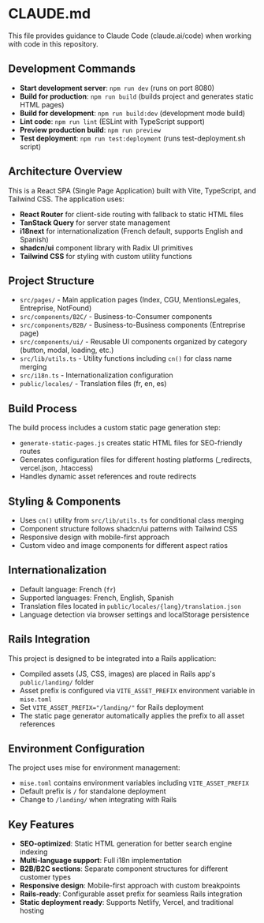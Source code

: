 # CLAUDE.md

This file provides guidance to Claude Code (claude.ai/code) when working with code in this repository.

## Development Commands

- **Start development server**: `npm run dev` (runs on port 8080)
- **Build for production**: `npm run build` (builds project and generates static HTML pages)
- **Build for development**: `npm run build:dev` (development mode build)
- **Lint code**: `npm run lint` (ESLint with TypeScript support)
- **Preview production build**: `npm run preview`
- **Test deployment**: `npm run test:deployment` (runs test-deployment.sh script)

## Architecture Overview

This is a React SPA (Single Page Application) built with Vite, TypeScript, and Tailwind CSS. The application uses:

- **React Router** for client-side routing with fallback to static HTML files
- **TanStack Query** for server state management
- **i18next** for internationalization (French default, supports English and Spanish)
- **shadcn/ui** component library with Radix UI primitives
- **Tailwind CSS** for styling with custom utility functions

## Project Structure

- `src/pages/` - Main application pages (Index, CGU, MentionsLegales, Entreprise, NotFound)
- `src/components/B2C/` - Business-to-Consumer components 
- `src/components/B2B/` - Business-to-Business components (Entreprise page)
- `src/components/ui/` - Reusable UI components organized by category (button, modal, loading, etc.)
- `src/lib/utils.ts` - Utility functions including `cn()` for class name merging
- `src/i18n.ts` - Internationalization configuration
- `public/locales/` - Translation files (fr, en, es)

## Build Process

The build process includes a custom static page generation step:
- `generate-static-pages.js` creates static HTML files for SEO-friendly routes
- Generates configuration files for different hosting platforms (_redirects, vercel.json, .htaccess)
- Handles dynamic asset references and route redirects

## Styling & Components

- Uses `cn()` utility from `src/lib/utils.ts` for conditional class merging
- Component structure follows shadcn/ui patterns with Tailwind CSS
- Responsive design with mobile-first approach
- Custom video and image components for different aspect ratios

## Internationalization

- Default language: French (`fr`)
- Supported languages: French, English, Spanish
- Translation files located in `public/locales/{lang}/translation.json`
- Language detection via browser settings and localStorage persistence

## Rails Integration

This project is designed to be integrated into a Rails application:
- Compiled assets (JS, CSS, images) are placed in Rails app's `public/landing/` folder
- Asset prefix is configured via `VITE_ASSET_PREFIX` environment variable in `mise.toml`
- Set `VITE_ASSET_PREFIX="/landing/"` for Rails deployment
- The static page generator automatically applies the prefix to all asset references

## Environment Configuration

The project uses mise for environment management:
- `mise.toml` contains environment variables including `VITE_ASSET_PREFIX`
- Default prefix is `/` for standalone deployment
- Change to `/landing/` when integrating with Rails

## Key Features

- **SEO-optimized**: Static HTML generation for better search engine indexing
- **Multi-language support**: Full i18n implementation
- **B2B/B2C sections**: Separate component structures for different customer types
- **Responsive design**: Mobile-first approach with custom breakpoints
- **Rails-ready**: Configurable asset prefix for seamless Rails integration
- **Static deployment ready**: Supports Netlify, Vercel, and traditional hosting